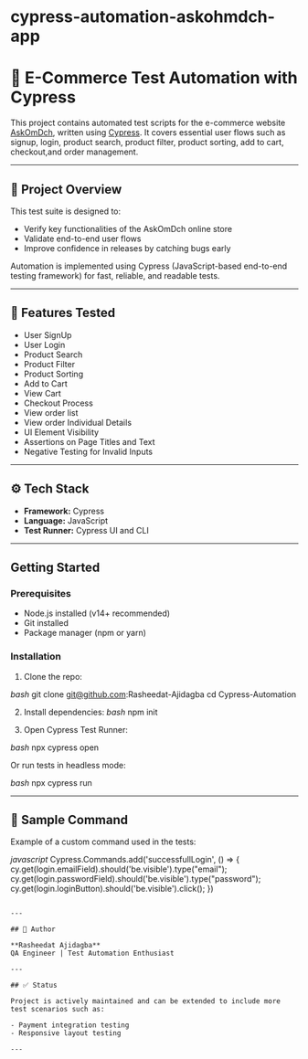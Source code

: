 # cypress-automation-askohmdch-app

# 🛒 E-Commerce Test Automation with Cypress

This project contains automated test scripts for the e-commerce website [AskOmDch](https://askomdch.com/), written using [Cypress](https://www.cypress.io/). It covers essential user flows such as signup, login, product search, product filter, product sorting, add to cart, checkout,and order management.

---

## 📌 Project Overview

This test suite is designed to:

- Verify key functionalities of the AskOmDch online store
- Validate end-to-end user flows
- Improve confidence in releases by catching bugs early

Automation is implemented using Cypress (JavaScript-based end-to-end testing framework) for fast, reliable, and readable tests.

---

## 🧪 Features Tested

- User SignUp
- User Login
- Product Search
- Product Filter
- Product Sorting
- Add to Cart
- View Cart
- Checkout Process
- View order list
- View order Individual Details
- UI Element Visibility
- Assertions on Page Titles and Text
- Negative Testing for Invalid Inputs

---

## ⚙️ Tech Stack

- **Framework:** Cypress
- **Language:** JavaScript
- **Test Runner:** Cypress UI and CLI

---

##  Getting Started

### Prerequisites

- Node.js installed (v14+ recommended)
- Git installed
- Package manager (npm or yarn)

### Installation

1. Clone the repo:

*bash*
git clone git@github.com:Rasheedat-Ajidagba
cd Cypress-Automation


2. Install dependencies:
*bash*
npm init


3. Open Cypress Test Runner:

*bash*
npx cypress open


Or run tests in headless mode:

*bash*
npx cypress run


---


## 🧾 Sample Command

Example of a custom command used in the tests:

*javascript*
Cypress.Commands.add('successfullLogin', () => {
  cy.get(login.emailField).should('be.visible').type("email");
    cy.get(login.passwordField).should('be.visible').type("password");
    cy.get(login.loginButton).should('be.visible').click();
})
```

---

## 🧠 Author

**Rasheedat Ajidagba** 
QA Engineer | Test Automation Enthusiast  

---

## ✅ Status

Project is actively maintained and can be extended to include more test scenarios such as:

- Payment integration testing
- Responsive layout testing

---



